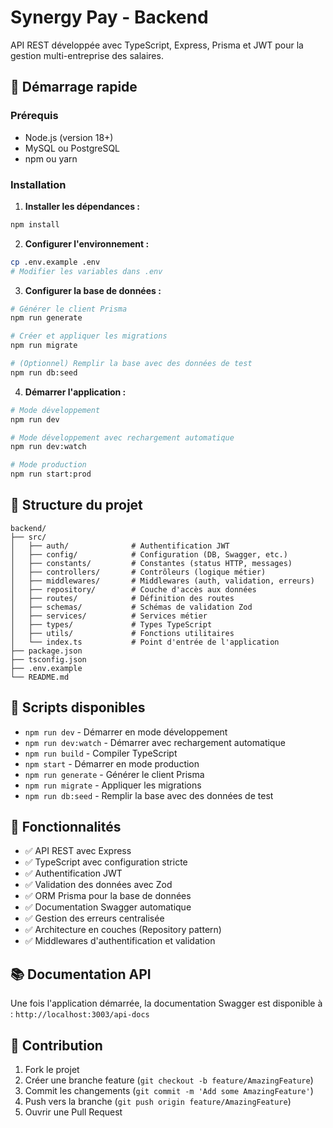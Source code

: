 # Synergy Pay - Backend

API REST développée avec TypeScript, Express, Prisma et JWT pour la gestion multi-entreprise des salaires.

## 🚀 Démarrage rapide

### Prérequis
- Node.js (version 18+)
- MySQL ou PostgreSQL
- npm ou yarn

### Installation

1. **Installer les dépendances :**
```bash
npm install
```

2. **Configurer l'environnement :**
```bash
cp .env.example .env
# Modifier les variables dans .env
```

3. **Configurer la base de données :**
```bash
# Générer le client Prisma
npm run generate

# Créer et appliquer les migrations
npm run migrate

# (Optionnel) Remplir la base avec des données de test
npm run db:seed
```

4. **Démarrer l'application :**
```bash
# Mode développement
npm run dev

# Mode développement avec rechargement automatique
npm run dev:watch

# Mode production
npm run start:prod
```

## 📁 Structure du projet

```
backend/
├── src/
│   ├── auth/              # Authentification JWT
│   ├── config/            # Configuration (DB, Swagger, etc.)
│   ├── constants/         # Constantes (status HTTP, messages)
│   ├── controllers/       # Contrôleurs (logique métier)
│   ├── middlewares/       # Middlewares (auth, validation, erreurs)
│   ├── repository/        # Couche d'accès aux données
│   ├── routes/            # Définition des routes
│   ├── schemas/           # Schémas de validation Zod
│   ├── services/          # Services métier
│   ├── types/             # Types TypeScript
│   ├── utils/             # Fonctions utilitaires
│   └── index.ts           # Point d'entrée de l'application
├── package.json
├── tsconfig.json
├── .env.example
└── README.md
```

## 🔧 Scripts disponibles

- `npm run dev` - Démarrer en mode développement
- `npm run dev:watch` - Démarrer avec rechargement automatique
- `npm run build` - Compiler TypeScript
- `npm start` - Démarrer en mode production
- `npm run generate` - Générer le client Prisma
- `npm run migrate` - Appliquer les migrations
- `npm run db:seed` - Remplir la base avec des données de test

## 🔑 Fonctionnalités

- ✅ API REST avec Express
- ✅ TypeScript avec configuration stricte
- ✅ Authentification JWT
- ✅ Validation des données avec Zod
- ✅ ORM Prisma pour la base de données
- ✅ Documentation Swagger automatique
- ✅ Gestion des erreurs centralisée
- ✅ Architecture en couches (Repository pattern)
- ✅ Middlewares d'authentification et validation

## 📚 Documentation API

Une fois l'application démarrée, la documentation Swagger est disponible à :
`http://localhost:3003/api-docs`

## 🤝 Contribution

1. Fork le projet
2. Créer une branche feature (`git checkout -b feature/AmazingFeature`)
3. Commit les changements (`git commit -m 'Add some AmazingFeature'`)
4. Push vers la branche (`git push origin feature/AmazingFeature`)
5. Ouvrir une Pull Request
